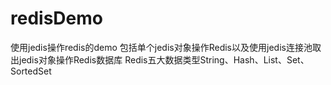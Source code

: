 # redisDemo
 使用jedis操作redis的demo
 包括单个jedis对象操作Redis以及使用jedis连接池取出jedis对象操作Redis数据库
 Redis五大数据类型String、Hash、List、Set、SortedSet
